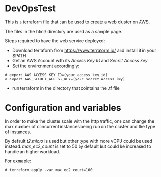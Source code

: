 # DevOpsTest
This is a terraform file that can be used to create a web cluster on AWS.

The files in the html/ directory are used as a sample page.

Steps required to have the web service deployed:
- Download terraform from https://www.terraform.io/ and install it in your $PATH
- Get an AWS Account with its *Access Key ID* and *Secret Access Key*
- Set the environment accordingly:
```
# export AWS_ACCESS_KEY_ID=(your access key id)
# export AWS_SECRET_ACCESS_KEY=(your secret access key)
```
- run terraform in the directory that cointains the .tf file

# Configuration and variables
In order to make the cluster scale with the http traffic, one can change the max number of concurrent instances being run on the cluster and the type of instances.

By default *t2.micro* is used but other type with more vCPU could be used instead.
*max_ec2_count* is set to 50 by default but could be increased to handle an higher workload.

For exmaple:
```
# terraform apply -var max_ec2_count=100
```
